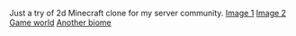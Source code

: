 Just a try of 2d Minecraft clone for my server community.
[Image 1](.img/1.jpg)
[Image 2](.img/2.jpg)
[Game world](.img/3.jpg)
[Another biome](.img/4.jpg)